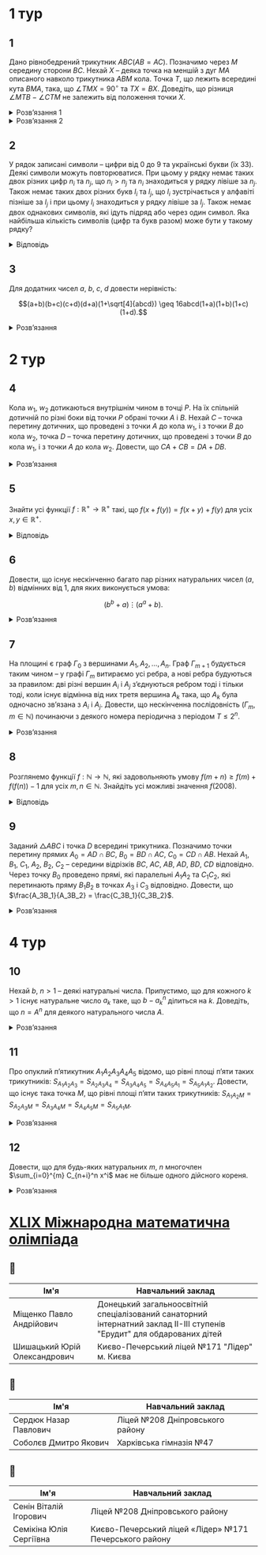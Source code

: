 # 1 тур
## 1
Дано рівнобедрений трикутник $ABC (AB = AC)$. Позначимо через $M$ середину сторони $BC$. Нехай $X$ – деяка точка на меншій з дуг $MA$ описаного навколо трикутника $ABM$ кола. Точка $T$, що лежить всередині кута $BMA$, така, що $\angle TMX = 90^\circ$ та $TX = BX$. Доведіть, що різниця $\angle MTB - \angle CTM$ не залежить від положення точки $X$.
<details><summary>Розв’язання 1</summary>

Нехай точка $N$ – середина сегмента $BT$. Рівнобедрений трикутник $BXT$ симетричний відносно прямої $XN$, тому $\angle TNX = 90^\circ$ та $\angle BXN = \angle NXT$. Більше того, в трикутнику $BCT$, пряма $MN$ – середня лінія, отже вона паралельна $CT$, тому $\angle CTM = \angle NMT$.

Завдяки прямим кутам, точки $M$ та $N$ лежать на колі з діаметром $XT$. Звідси $\angle MTB = \angle MTN = \angle MXN$ та $\angle CTM = \angle NMT = \angle NXT = \angle BXN$. Тобто $\angle MTB - \angle CTM = \angle MXN - \angle BXN = \angle MXB = \angle MAB$, останній не залежить від положення точки $X$.
</details>
<details><summary>Розв’язання 2</summary>

Нехай точка $S$ – це точка, симетрична точні $T$ відносно $M$. Тоді $XM$ є серединним перпендикуляром до $TS$, тому $XB = XT = XS$, і точка $X$ є центром описаного кола трикутника $BST$. Більше того, $\angle BSM = \angle CTM$ так як вони симетричні відносно точки $M$. Тоді $\angle MTB - \angle CTM = \angle STB - \angle BST =\frac{1}{2}(\angle SXB - \angle BXT)$. Зауважимо що $\angle SXB = \angle SXT - \angle BXT = 2\angle MXT - \angle BXT$, тому $\angle MTB - \angle CTM = \frac{1}{2}(2\angle MXT - 2\angle BXT) = \angle MXB = \angle MAB$, що не залежить від положення точки $X$.
</details>

## 2
У рядок записані символи – цифри від 0 до 9 та українські букви (їх 33). Деякі символи можуть повторюватися. При цьому у рядку немає таких двох різних цифр $n_i$ та $n_j$, що $n_i > n_j$ та $n_i$ знаходиться у рядку лівіше за $n_j$. Також немає таких двох різних букв $l_i$ та $l_j$, що $l_i$ зустрічається у алфавіті пізніше за $l_j$ і при цьому $l_i$ знаходиться у рядку лівіше за $l_j$. Також немає двох однакових символів, які ідуть підряд або через один символ. Яка найбільша кількість символів (цифр та букв разом) може бути у такому рядку?
<details><summary>Відповідь</summary>
73
<details><summary>Розв’язання</summary>

Розглянемо випадок, коли є деякий символ $s_j$, що зустрічається у рядку не вперше. Нехай $s_i$ – найправіший символ, що співпадає з $s_j$ і стоїть перед $s_j$. Тоді, за умовою, між $s_i$ та $s_j$ є відрізок не менше, ніж з 2 символів. При цьому всі символи цього відрізка мають інший тип, ніж $s_j$: якщо $s_j$ – цифра, то між $s_i$ та $s_j$ будуть тільки букви, і навпаки. Дійсно, якщо між $s_i$ та $s_j$ буде символ $s_k$ того ж типу, то він має задовольняти $s_i \leq s_k \leq s_j$, якщо $s_j$ – цифра, або $ord(s_i) \leq ord(s_k) \leq ord(s_j)$, якщо $s_j$ – буква. ($ord(l)$ – це порядок букви $l$ у алфавіті.) Тобто, має бути $s_k = s_j$, але за вибором $s_i$ такого бути не може.

Назвемо відрізок рядка *стандартним*, якщо він містить символи лише одного типу (тільки цифри або букви), і при цьому символи, що межують з цим відрізком, мають інший тип. Відрізок назвемо *довгим*, якщо він містить більше 1 символу. Тоді кожен символ, що зустрічається у рядку не вперше, відповідає деякому довгому стандартному відрізку, який межує з символом своїм правим кінцем.

Нехай у рядку є $a$ довгих стандартних відрізків з цифрами, і $b$ довгих стандартних відрізків з буквами. Тоді у рядку – не більше $(10 + b)$ цифр і не більше $(33 + a)$ букв. Дійсно, кожна цифра, що зустрічається не вперше, відповідає одному з $b$ довгих стандартних буквених відрізків; а цифр, що зустрічаються вперше, може бути максимум 10. Аналогічно – для букв.

Тепер помітимо, що ліва і права цифри довгого стандартного відрізка відрізняються між собою. Інакше усередині цього стандартного відрізка були би і букви, а цього не може бути з означення стандартності. Якщо проходити рядок зліва направо, то при проходженні кожного довгого стандартного відрізка остання з розглянутих цифр збільшується принаймні на 1. Отже, у рядку – не більше 9 довгих стандартних цифрових відрізків. Тому у ньому не більше $33+ 9 = 42$ букв. З цих букв можна зробити не більше $\frac{42}{2} = 21$ довгого стандартного відрізка. Отже, у рядку не більше $10 + 21= 31$ цифр. Тому разом буде не більше $42 + 31= 73$ символів.

Побудуємо рядок з 73 символів: $$0аб01бв12вг23гґ34ґд45де56еє67єж78жз89зи9ії9йк9лм9но9пр9ст9уф9хц9чш9щю9яь9$$ (Легко вказати закономірність, але для кращої зрозумілості приклад наведено повністю.)
</details></details>

## 3
Для додатних чисел $a$, $b$, $c$, $d$ довести нерівність:
```math
(a+b)(b+c)(c+d)(d+a)(1+\sqrt[4]{abcd}) \geq 16abcd(1+a)(1+b)(1+c)(1+d).
```
<details><summary>Розв’язання</summary>

**Лема.** Для невід’ємних $x$, $y$ справджується нерівність: $\frac{x+y}{(1+x)(1+y)} \geq \frac{2\sqrt{xy}}{(1+\sqrt{xy})^2}$.
<details><summary>Доведення</summary>

Позначимо $t = x + y$. Тоді твердження леми випливає з монотонності функції $f(t) = \frac{t}{1+t+xt}$ та нерівності $t = x + y \geq 2\sqrt{xy}$. Лема доведена. $\blacksquare$
</details>

Застосуємо лему до чисел $(a,b)$ і $(c,d)$: $\frac{a+b}{(1+a)(1+b)} \geq \frac{2\sqrt{ab}}{(1+\sqrt{ab})^2}$, $\frac{c+d}{(1+c)(1+d)} \geq \frac{2\sqrt{cd}}{(1+\sqrt{cd})^2}$, то
```math
\frac{a+b}{(1+a)(1+b)} \frac{c+d}{(1+c)(1+d)} \geq \frac{2\sqrt{ab}}{(1+\sqrt{ab})^2} \frac{2\sqrt{cd}}{(1+\sqrt{cd})^2}. \tag{1}
```
Тепер її застосуємо до чисел $(\sqrt{ab},\sqrt{cd})$: $\frac{\sqrt{ab}+\sqrt{cd}}{(1+\sqrt{ab})(1+\sqrt{cd})} \geq \frac{2\sqrt{\sqrt{ab}\cdot\sqrt{cd}}}{(1+\sqrt{\sqrt{ab}\cdot\sqrt{cd}})^2}$, а тому, оскільки $(b+c)(a+d) \geq (\sqrt{ab}+\sqrt{cd})^2$, то $(\sqrt{ab}+\sqrt{cd})^2 \geq \frac{(1+\sqrt{ab})^2 (1+\sqrt{cd})^2 4\sqrt{abcd}}{(1+\sqrt[4]{abcd})^4}$, тому
```math
(b+c)(a+d) \geq \frac{(1+\sqrt{ab})^2 (1+\sqrt{cd})^2 4\sqrt{abcd}}{(1+4\sqrt{abcd})^4}. \tag{2}
```
Тепер перемножимо нерівності (1) і (2) одержимо:
```math
\frac{(a+b)(b+c)(c+d)(d+a)}{(1+a)(1+b)(1+c)(1+d)} \geq \frac{2\sqrt{ab}}{(1+\sqrt{ab})^2} \frac{2\sqrt{cd}}{(1+\sqrt{cd})^2} \frac{(1+\sqrt{ab})^2 (1+\sqrt{cd})^2 4\sqrt{abcd}}{(1+\sqrt[4]{abcd})^4},
```
після простих перетворень та скорочень одержимо шукане.
</details>

# 2 тур
## 4
Кола $w_1$, $w_2$ дотикаються внутрішнім чином в точці $P$. На їх спільній дотичній по різні боки від точки $P$ обрані точки $A$ і $B$. Нехай $C$ – точка перетину дотичних, що проведені з точки $A$ до кола $w_1$, і з точки $B$ до кола $w_2$, точка $D$ – точка перетину дотичних, що проведені з точки $B$ до кола $w_1$, і з точки $A$ до кола $w_2$. Довести, що $CA+CB = DA+DB$.
<details><summary>Розв’язання</summary>

Позначимо точки перетину відповідних прямих таким чином $L = AC \cap BD$, $K = AD \cap BC$. Очевидно, що $BL + AK = AL + BK$. Покажемо, що чотирикутник $LDKC$ – описаний. Побудуємо коло, яке вписане в $\triangle BDK$ і проведемо дотичну $AC_1$ до цього кола, яка відмінна від $AK$ ($C_1 \in BK$). Нехай $L_1 = AC_1 \cap BD$, $X$, $Y$, $Z$, $T$ – точки дотику побудованого кола до прямих $BD$, $DK$, $KB$, $AC_1$ відповідно. Тоді $AL_1 + BK = AT −TL_1 + BZ + ZK = KY + BX − L_1X + AY = AK + BL_1$, або $AL_1 − BL_1 = AK − BK = AL − BL$. Якщо, наприклад, $BL > BL_1$, то $AL_1 + BL = BL_1 + LL_1 + AL_1 > BL_1 + AL$ - суперечність. Таким чином $L = L_1$, тому $LDKC$ – описаний, звідки $DL + CK = LC + KD$, або $(LC + KD) + (AL + BK) = (LD + CK) + (BL + AK)$, звідки $AC + BC = AD + BD$, що й треба було довести.
</details>

## 5
Знайти усі функції $f : \mathbb{R}^+ \to \mathbb{R}^+$ такі, що $f(x + f(y)) = f(x + y) + f(y)$ для усіх $x, y \in \mathbb{R}^+$.
<details><summary>Відповідь</summary>

$f(x) = 2x$
<details><summary>Розв’язання</summary>

Доведемо спочатку, що $f(y) > y$ для всіх $y \in \mathbb{R}^+$. З умови випливає, що $f(x + f(y)) > f(x + y)$, а з цієї нерівності отримуємо, що $f(y) \neq y$. Припустимо, що для деякого $y$ виконується $f(y) < y$. Підставимо у рівняння $x = y − f(y)$. Отримуємо $f(y) = f((y − f(y)) + f(y)) = f((y − f(y)) + y) + f(y) > f(y)$, протиріччя. Тому $f(y) > y$ для всіх $y \in \mathbb{R}^+$.

Для довільного $x \in \mathbb{R}^+$ покладемо $g(x) = f(x)− x$, тоді $f(x) = g(x)+ x$ і, як було щойно доведено, $g(x) > 0$. Перетворимо рівняння $f(x + f(y)) = f(x + y)+ f(y)$ для функції $g(x)$, при цьому покладемо $t = x + y$: $f(t + g(y)) = f(t)+ f(y)$, $g(t + g(y))+ t + g(y) = (g(t)+ t)+ (g(y)+ y)$, тобто для всіх $t > y > 0$
```math
g(t + g(y)) = g(t)+ y. \tag{1}
```

Доведемо ін’єктивність функції $g(x)$. Припустимо, що $g(y_1) = g(y_2)$ для деяких $y_1, y_2 \in \mathbb{R}^+$. Тоді з (1) маємо $g(t) + y_1 = g(t + g(y_1)) = g(t + g(y_2)) = g(t + y_2)$ для усіх $t > \max\{y_1, y_2\}$. Отже, $g(y_1) = g(y_2)$ можливе лише при $y_1 = y_2$.

Нехай $u$, $v$ – довільні дійсні числа та $t > u + v$. Застосуємо (1) тричі та отримаємо $g(t + g(u)+ g(v)) = g(t + g(u))+ v = g(t)+ u + v = g(t + g(u + v))$. Завдяки ін’єктивності функції $g(x)$ отримуємо $t + g(u)+ g(v) = t + u + v$, отже
```math
g(u)+ g(v) = u + v. \tag{2}
```
А так як функція $g(x)$ додатна, то з (2) випливає, що вона зростає. Доведемо, що $g(x) = x$. Поєднуємо (1) та (2), знаходимо $g(t)+ y = g(t + g(y)) = g(t)+ g(g(y))$, а тому $g(g(y)) = y$.

Припустимо, що існує таке $x \in \mathbb{R}^+$, що $g(x) \neq x$. Завдяки монотонності функції $g(x)$, якщо $x > g(x)$, то $g(x) > g(g(x)) = x$, – протиріччя. Аналогічно для випадку $x < g(x)$, а тому $g(x) = x$.

Ми довели, що $g(x) = x$, а отже $f(x) = g(x)+ x = 2x$ для всіх $x \in \mathbb{R}^+$, перевірка показує, що ця функція задовольняє умові.
</details></details>

## 6
Довести, що існує нескінченно багато пар різних натуральних чисел $(a,b)$ відмінних від 1, для яких виконується умова:
```math
(b^b + a) \vdots (a^a+b).
```
<details><summary>Розв’язання</summary>

Нехай $a$ – фіксоване, будемо шукати $b^n$ серед таких, що $a^a + b = a^{m+1}$, тобто $b = a^m - a^a + 1$. Тоді $b^b + a = ((a^m + 1) - a^a)^b + a \equiv (-a^a)^b + a \mod(a^a+b)$. Оскільки $b$ - непарне, то $(-a^a)^b + a = -a^{ab} + a = -a(a^{ab-1}-1)$. Таким чином нам достатньо, щоб $(a^{ab-1}-1) \mathop{\raisebox{-2pt}{\vdots}} (a^m+1)$, а для цього достатньо, щоб $(2m) | (ab - 1) = a(a^m - a^a + 1) - 1 = (a^{m+1} - 1) - (a^a - 1)a$. Тепер знову будемо шукати $(2m)$ серед дільників $(a^k - 1)$. Якщо $k | (m + 1)$ і $k | a$, то $(2m) | (a^k - 1) | ((a^{m+1} - 1) - (a^a - 1))$. Виберемо $k = 3$ $a^3-1=(a-1)(a^2+a-1)$, нехай $2m=2q(a^2+a+1)$, де $(2q)|a-1$. Тоді $(2m) | (a^3 - 1)$, ще треба, щоб виконувались умови $3 | (m + 1) = q(a^2 + a + 1)$ та $3 | a$. Тобто $3|a$ і $3|(q+1)$ - виберемо $q=2$, тоді $m = 2(a^2 + a + 1)$ і, якщо $3 | a$ та $4 | (a - 1)$, то пара $(a, a^m - a^a + 1)$ задовольняє умови.
</details>

## 7
На площині є граф $\Gamma_0$ з вершинами $A_1, A_2, \ldots, A_n$. Граф $\Gamma_{m+1}$ будується таким чином – у графі $\Gamma_m$ витираємо усі ребра, а нові ребра будуються за правилом: дві різні вершин $A_i$ і $A_j$ з’єднуються ребром тоді і тільки тоді, коли існує відмінна від них третя вершина $A_k$ така, що $A_k$ була одночасно зв’язана з $A_i$ і $A_j$. Довести, що нескінченна послідовність $(\Gamma_m, m \in \mathbb{N})$ починаючи з деякого номера періодична з періодом $T \leq 2^n$.
<details><summary>Розв’язання</summary>

Покажемо індукцією по $n$, що усі $\Gamma_k$, починаючи з деякого місця, будуть утворювати декілька компонент зв’язності (КЗ), для кожної з яких можливі три варіанти – 1) ізольована точка; 2) цикл непарної довжини, не меншої 5; 3) повний граф не менше ніж на 3–х вершинах.

База очевидна.

Нехай це справджується для усіх $x < N$, покажемо твердження для $N$. Якщо для деякого $k$ $\Gamma_k$ перестав бути зв’язним, то все випливає з припущення індукції до одержаних КЗ. Нехай усі $\Gamma_k$ зв’язні $\forall k \in N$. Позначимо $\forall k \in N$ через $\Delta_k$ кількість вершин у найбільшому повному підграфі.

Якщо у графі $\Gamma_0$ степені усіх вершин менше або дорівнює 2, і, оскільки він зв’язний, то це або цикл, що проходить через усі вершини графа, або цикл без одного ребра. Для циклу з непарною кількістю вершин усі зрозуміло. Це буде знову цикл, усього таких різних циклів не більше $n^2$. Для циклу з парною кількістю вершин вже $\Gamma_1$ – незв’язний, що суперечить припущенню. Так само в разі циклу без одного ребра $\Gamma_1$ – незв’язний.

Інакше у графі $\Gamma_0$ є вершина степені не менше 3, тобто деяка вершина $A_0$ з’єднана з $A_1$, $A_2$, $A_3$, то $\Delta_1 \geq 3$, оскільки усі ці вершини будуть з’єднані в $\Gamma_1$. Якщо є повний підграф $F$ степені $\Delta_k$, то він залишається у кожному наступному графі. Або він повністю співпадає з $\Gamma_k$, тоді все доведено. Або, оскільки він зв’язний, є ребро $A_\alpha A_\beta$, яке йде з $A_\alpha \in F$ в $A_\beta \in \bar F$. Але тоді вершина $A_\beta$ буде зв’язана з усіма вершинами $F$ у графі $\Gamma_{k +1}$, тобто наступний граф буде містити повний підграф з кількістю вершин принаймні на 1 більшу від $\Gamma_k$. Але тоді з умов $\Delta_{k +1} \geq \Delta_k$ і $\Delta_1 \geq 3$, то $\Delta_N > N$ – суперечність.

Таким чином $\Gamma_0$ складається з декількох КЗ. Далі просто індукцією довести потрібну оцінку. Період $\Gamma_k$ – НСК періодів КЗ, звідки легко одержати потрібну оцінку:
```math
[T(S_1),\ldots, T(S_r)] \leq T(S_1) \times \ldots \times T(S_r) \leq 2^{\alpha_1} \ldots 2^{\alpha_r} \leq 2^N.
```
</details>

## 8
Розглянемо функції $f : \mathbb{N} \to \mathbb{N}$, які задовольняють умову $f(m+n) \geq f(m) + f(f(n)) - 1$ для усіх $m, n \in \mathbb{N}$. Знайдіть усі можливі значення $f(2008)$.
<details><summary>Відповідь</summary>

$1, 2, \ldots, 2009$
<details><summary>Розв’язання</summary>

Нехай деяка функція $f$ задовольняє умові. Для довільних натуральних чисел $m > n$ маємо $f (m) = f (n + (m − n)) \geq f (n) + f (f (m − n)) - 1 \geq f (n)$, отже функція $f$ – неспадна.

Очевидно, що функція $f \equiv 1$ задовольняє умові. Щоб знайти інші розв’язки, припустимо, що $f \not\equiv 1$ та розглянемо найменше значення $a \in \mathbb{N}$, для якого $f (a) > 1$. Тоді $f (b) \geq f (a) > 1$ для всіх натуральних чисел $b \geq a$. Припустимо, що для деякого натурального $n$ виконується $f (n) > n$. Тоді маємо $f (f (n)) = f ((f (n)− n) + n) \geq f (f (n)− n) + f (f (n)) − 1$, тому $f (f (n)− n) \leq 1$, а значить $f (n)− n < a$. Тоді існує найбільше значення виразу $f (n)− n$. Позначимо його через $c$, і нехай $f (k)− k = c \geq 1$. Застосувавши монотонність та умову задачі, знайдемо $2k + c \geq f (2k) = f (k + k) \geq f (k) + f (f (k)) − 1 \geq f (k) + f (k) − 1 = 2(k + c) − 1 = 2k + (2c − 1)$, отже $c \leq 1$ та $f (n) \leq n + 1$ для всіх натуральних $n$. Зокрема, $f (2008) \leq 2009$.

Далі ми наведемо сім’ю прикладів, які показують, що всі значення від 1 до 2009 можливі. Нехай $f_j(n) = \max\{1, n + j − 2008\}$ для $j=1,2,\ldots,2008$; $f_{2009}(n) = \begin{cases} n, &2008 \not | n \\ n+1, &2008|n \end{cases}$ 

Ми покажемо що ці функції задовольняють умову задачі. Зрозуміло, що для кожної з них $f_j (2008) = j$. Для перевірки умови
```math
f (m + n) \geq f (m) + f (f (n)) − 1 \tag{1}
```
для функції $f_j (j \leq 2008)$, відмітимо спочатку, що $f_j$ – неспадна та $f_j(n) \leq n$, тому $f_j(f_j(n)) \leq f_j(n) \leq n$ для всіх $n \in \mathbb{N}$. Якщо $f_j(m) = 1$, то нерівність (1) виконується, так як $f_j(m + n) \geq f_j(n) \geq f_j(f_j(n)) = f_j(m) + f_j(f_j(n))−1$. В іншому випадку $f_j(m) + f_j(f_j(n)) − 1 \leq m + j − 2008 + n = (m+n) + j − 2008 = f_j(m + n)$.

У випадку $j = 2009$, зрозуміло, що $n + 1 \geq f_{2009}(n) \geq n$ для всіх натуральних $n$. Більше того, $n + 1 \geq f_{2009}(f_{2009}(n))$. Якщо $f_{2009}(n) = n$, то це зрозуміло; інакше $f_{2009}(n) = n + 1$, завдяки чому 2008 не ділиться на $n + 1$, а тому $n+1=f_{2009}(n+1) = f_{2009}(f_{2009}(n))$. 

Отже, якщо $2008 | m + n$, то $f_{2009} (m + n) = m + n + 1 = (m + 1) + (n + 1) − 1 \geq f_{2009} (m) + f_{2009} (f_{2009} (n)) − 1$. Якщо ж $2008 \not | m + n$, то $2008 \not | m$ або $2008 \not | n$. В першому випадку маємо $f_{2009}(m) = m$, в другому – $f_{2009}(f_{2009}(n)) = f_{2009}(n) = n$, що дає $f_{2009}(m) + f_{2009}(f_{2009}(n)) − 1 \leq (m + n + 1) − 1 = f_{2009}(m + n)$. 

**_Зауваження._** Можливі інші приклади функцій. Нижче наведено дві конструкції прикладів для $j \leq 2008$ (без доведення): $$g_j(n) = \begin{cases} 1, &n<2008 \\ j, &n = 2008,\\ n, &n>2008;\end{cases}$$$$, $$$$h_j(n) = \max\left\{1, \lfloor \frac{jn}{2008} \rfloor\right\}$$
</details></details>

## 9
Заданий $\triangle ABC$ і точка $D$ всередині трикутника. Позначимо точки перетину прямих $A_0 = AD \cap BC$, $B_0 = BD \cap AC$, $C_0 = CD \cap AB$. Нехай $A_1$, $B_1$, $C_1$, $A_2$, $B_2$, $C_2$ – середини відрізків $BC$, $AC$, $AB$, $AD$, $BD$, $CD$ відповідно. Через точку $B_0$ проведено прямі, які паралельні $A_1A_2$ та $C_1C_2$, які перетинають пряму $B_1B_2$ в точках $A_3$ і $C_3$ відповідно. Довести, що $\frac{A_3B_1}{A_3B_2} = \frac{C_3B_1}{C_3B_2}$.
<details><summary>Розв’язання</summary>

Зобразимо відповідні елементи. Відкладемо відрізок $A'B'$, відмітимо на ньому точку $C_0'$ таким чином, щоб виконувалась рівність $\frac{A'C_0}{B'C_0'} = \frac{AC_0}{BC_0}$, а на відрізку $B'C_0'$ відмітимо точку $C_1'$ так, щоб $\frac{B'C_1'}{C_1C_0'} = \frac{BA_0}{CA_0}$. Нехай $A_0'$ – одна з точок перетину кола з діаметром $A'B'$ та перпендикуляра до цього діаметру в точці $C_1'$, $C'$ – точка перетину прямої $'A_0'$ з перпендикуляром до $A'B'$ в точці $C_0'$ , $D' = A'A_0' \cap C'C_0'$. Очевидно, що $D'$ – ортоцентр $\triangle A'B'C'$.

Переведемо афінним перетворенням $\triangle ABC \rightarrow \triangle A'B'C'$, тоді $A_0 \rightarrow A_0'$, $B_0 \rightarrow B_0'$, $C_0 \rightarrow C_0'$, $D \rightarrow D'$, оскільки афінні перетворення зберігають відношення паралельних відрізків. Отже ми звели задачу до випадку, коли $D$ – ортоцентр $\triangle ABC$.

Зробимо гомотетію з центром в точці $D$ і коефіцієнтом 2, тоді $A_2$, $B_2$, $C_2$ перейдуть у $A$, $B$, $C$ відповідно, точки $A_1$, $B_1$, $C_1$ в діаметрально протилежні до точок $A$, $B$, $C$, а також $B_0 \rightarrow D_0$, $A_3 \rightarrow D_2$, $C_3 \rightarrow D_3$, причому $D_3D_0\parallel CO$, $D_2D_0\parallel AO$, $D_1D_0 \perp AC \perp BD$ $\implies \angle D_1D_0D_2 = \angle OAC = \angle OCA = \angle D_1D_0D_3$, отже $D_0D_1$ – бісектриса $\angle D_2D_0D_3$, а $D_0B$ – бісектриса зовнішнього кута, отже $\frac{D_1D_2}{D_1D_3} = \frac{BD_2}{BD_3}$, що й треба було довести.
</details>

# 4 тур
## 10
Нехай $b$, $n > 1$ – деякі натуральні числа. Припустимо, що для кожного $k > 1$ існує натуральне число $a_k$ таке, що $b-a_k^n$ ділиться на $k$. Доведіть, що $n = A^n$ для деякого натурального числа $A$.
<details><summary>Розв’язання</summary>

Розглянемо розклад числа $b$ на прості множники: $b = p_1^{\alpha_1}\cdots p_s^{\alpha_s}$, де $p_1$, $\cdots$, $p_s$ – різні прості числа. Доведемо, що всі показники $\alpha_i$ діляться на $n$, тоді можна буде покласти $A = p_1^\frac{\alpha_1}{n}\cdots p_s^\frac{\alpha_s}{n}$.

Застосуємо умову до $k = b^2$. Число $b - a_k^n$ ділиться на $b^2$ за умовою, а тому для кожного $1 \le i \le s$, воно також ділиться на $p_i^{2\alpha_i} > p_i^{\alpha_i}$. Тому $a_k^n \equiv b \equiv 0 \mod p_i^{\alpha_i}$ та $a_k^n \equiv b \not\equiv 0 \mod p_i^{\alpha_i + 1}$, що доводить, що степінь $p_i$ в розкладі $a_k^n$ є $p_i^{\alpha_i}$. А так як $a_k^n$ - це повна $n$-та степінь, то $n\mid \alpha_i$.
</details>

## 11
Про опуклий п’ятикутник $A_1A_2A_3A_4A_5$ відомо, що рівні площі п’яти таких трикутників: $S_{A_1A_2A_3} = S_{A_2A_3A_4} = S_{A_3A_4A_5} = S_{A_4A_5A_1} = S_{A_5A_1A_2}$. Довести, що існує така точка $M$, що рівні площі п’яти таких трикутників: $S_{A_1A_2M} = S_{A_2A_3M} = S_{A_3A_4M} = S_{A_4A_5M} = S_{A_5A_1M}$.
<details><summary>Розв’язання</summary>

З умови рівності площ $S_{A_1A_2A_3} = S_{A_2A_3A_4} =S_{A_3A_4A_5} = S_{A_4A_5A_1} = S_{A_5A_1A_2}$ випливає, що для цього необхідно й достатньо, щоб сторони п’ятикутника були паралельними відповідним протилежним діагоналям, тобто $A_1A_2 \parallel A_5A_3,\ldots,A_5A_1 \parallel A_4A_2$. Це відразу можна одержати, якщо розглянути сусідні трикутники, як трикутники із спільною основою. Позначимо точки перетину діагоналей п’ятикутника. У нас утворилося 5 паралелограмів, як чотирикутників з паралельними протилежними сторонами – $A_1A_2C_1A_5,\ldots,A_5A_1C_5A_4$. Тому $A_1A_2 = A_5C_1 = C_2A_3,\ldots,A_5A_1 = A_4C_5 = C_1A_2 \implies A_1C_4 = A_3C_5,\ldots,A_1C_3 = A_4C_2$. 

З паралельності маємо такі пари подібних трикутників: $\triangle A_5C_3C_2 \sim \triangle A_3C_2A_4,\ldots,\triangle A_4C_2C_1 \sim \triangle A_2C_1A_3$, а також $\triangle A_1A_5C_3 \sim \triangle A_2A_4C_3 = \triangle A_2A_4A_3,\ldots,\triangle A_5A_4C_2 \sim \triangle A_1A_3C_2 = \triangle A_1A_3A_2$ тому з одержаних подібностей можемо записати такі рівності: $\frac{A_1A_2}{A_2A_3} = \frac{A_5C_2}{C_2A_4} = \frac{C_2A_3}{C_3A_4}$ (кожна з таких рівностей має 5 аналогічних), $\frac{C_3C_2}{C_2A_4} = \frac{C_2A_5}{C_2A_3} = \frac{C_2A_4}{C_3A_4}$, що випливає з попередньої рівності. Тому $\frac{C_3C_2}{C_2A_4} = \frac{C_2A_4}{C_2C_3 + C_2A_4} \implies \frac{C_3C_2}{C_2A_4} \cdot \left( \frac{C_3C_2}{C_2A_4} + 1 \right) = 1 \implies \frac{C_3C_2}{C_2A_4} = \frac{-1 + \sqrt{5}}{2}$. $\frac{A_1 A_4}{A_2 A_3} = \frac{A_1 C_3 + C_3 A_4}{C_3 A_4} = 1 + \frac{A_4 C_2}{A_4 C_2 + C_2 C_3} = 1 + \frac{1}{1 + \frac{C_2 C_3}{C_2 A_4}} = \frac{\sqrt{5} + 1}{2}$, зрозуміло, що п’ять аналогічних пар відрізків мають таке саме відношення. Тому $\triangle C_1 C_2 C_3 \sim \triangle A_3 C_2 A_1$, звідки $C_1 C_3 \parallel A_1 A_3$.

Позначимо через $B_1$, $\ldots$, $B_5$ – середини відповідних діагоналей п’ятикутника, і точки перетину таких прямих: $A_4 B_4 \cap A_3 B_3 = T$, $A_4 B_4 \cap A_5 B_5 = K$. Оскільки $B_4$ та $B_5$ – середини відрізків $C_1 C_2$ та $C_2 C_3$ відповідно, то $B_4 B_5 \parallel C_1 C_3 \parallel A_1 A_3 \parallel A_4 A_5$, тому $\triangle KB_4 B_5 \sim \triangle KA_4 A_5 \implies \frac{KB_4}{KA_4} = \frac{B_4 B_5}{A_4 A_5} = \frac{\frac{1}{2}C_1 C_3}{A_4 A_5}$, оскільки $\frac{C_1 C_3}{A_4 A_5} = \frac{A_2 C_1}{A_2 A_4} = \frac{A_1 A_5}{A_2 A_4} = \frac{\sqrt{5} - 1}{2}$, отже $\frac{KB_4}{KA_4} = \frac{\sqrt{5}-1}{4}$, повністю аналогічно одержимо, що $\frac{TB_4}{TA_4} = \frac{\sqrt{5}-1}{4}$, тобто точки $K$ і $T$ співпадають. Звідси випливає, що прямі $A_iB_i$, $i=\overline{1,5}$ перетинаються в одній точці. Позначимо її $M$ та доведемо, що вона шуканна.

Нехай $A_4U$ та $A_2V$ – висоти трикутників $A_2A_3M$ та $A_4A_3M$. Маємо за побудовою точки $B_3$ такі рівності $A_2V = A_2B_3 \cdot \sin \angle A_2B_3A_3 = A_4B_3 \cdot \sin \angle A_4B_3A_3= A_4U$, звідки $S_{MA_2A_3} = S_{MA_3A_4}$, повністю аналогічно для інших трикутників, звідки маємо шукану рівність для точки $M$.
</details>

## 12
Довести, що для будь-яких натуральних $m$, $n$ многочлен $\sum_{i=0}^{m} C_{n+i}^n x^i$ має не більше одного дійсного кореня.
<details><summary>Розв’язання</summary>

Будемо доводити твердження індукцією за змінною $m$. База для $m = 1$ є очевидною, оскільки степінь многочлена дорівнює 1. Нехай ми вже довели наше твердження для усіх $k \leq m$ (тобто той факт, що для $k \leq m$ та довільного $n$ наш многочлен має не більше одного дійсного кореня). Доведемо тоді його для $k = m + 1$. Для цього помітимо, що справджується наступне:
1. $P_{n,m}'(x) = (n + 1)P_{n+1,m-1}(x)$;
2. $P_{n,m}(x) = \frac{1}{n+1}\left((1 - x)P_{n,m}'(x)\right) + C^{m}_{n+m+1}x^{m}$.

Тепер розглянемо декілька випадків.
- $m$ – парне. Тоді, якщо для якогось $n$ многочлен $P_{n,m+1}(x)$ мав би більше одного дійсного кореня, то його похідна $P_{n,m+1}'(x)$ мала би принаймні один дійсний корінь, отже внаслідок (1) принаймні один дійсний корінь мав би і многочлен $P_{n+1,m}(x)$. Але многочлен $P_{n+1,m}(x)$ має парний степінь, отже він має ще один дійсний корінь, відмінний від першого, і ми приходимо до протиріччя з припущенням індукції. Те, що у наших многочленів немає кратних коренів випливає з (2).
- $m$ – непарне. Припустимо, що існує натуральне $n$, для якого многочлен $P_{n,m+1}(x)$ має більше одного дійсного кореня. Позначимо через $x_1 < x_2$ деякі два з його коренів. Тоді за теоремою Ролля існує $y \in (x_1, x_2)$, для якого $P_{n,m+1}'(y) = 0$. Помітимо далі, що многочлен $P_{n+1,m}(x)$, а отже з (1) і $P_{n,m+1}'(x)$ є зростаючою функцією. Дійсно, внаслідок (2) $P_{n+1,m}'(x) = (n + 2)P_{n+2,m-1}(x)$, а многочлен $P_{n+2,m-1}(x)$ має за припущенням індукції не більше одного дійсного кореня і кратних коренів немає, що означає, що він не має жодного дійсного кореня. А тоді дійсних коренів не має і $P_{n+1,m}'(x)$, і отже $P_{n+1,m}(x)$ таки є зростаючою функцією. З цього випливає, що $P_{n,m+1}'(x_2) > P_{n,m+1}'(y) = 0$. Але тоді внаслідок (2) ми маємо, що $P_{n,m+1}(x_2) = \frac{1}{n+1}\left((1 - x_2)P_{n,m+1}'(x_2)\right) + C^{m+1}_{n+m+2}x^{m+1} > 0$, бо $x_2$, очевидно, має бути від'ємним, і ми знов приходимо до протиріччя.
</details>

# [XLIX Міжнародна математична олімпіада](http://imo-official.org/team_r.aspx?code=UKR&year=2008)
## 🥇
|Ім'я|Навчальний заклад|
|---|---|
|Міщенко Павло Андрійович|Донецький загальноосвітній спеціалізований санаторний інтернатний заклад II-III ступенів "Ерудит" для обдарованих дітей|
|Шишацький Юрій Олександрович|Києво-Печерський ліцей №171 "Лідер" м. Києва|
## 🥈
|Ім'я|Навчальний заклад|
|---|---|
|Сердюк Назар Павлович|Ліцей №208 Дніпровського району|
|Соболєв Дмитро Якович|Харківська гімназія №47|
## 🥉
|Ім'я|Навчальний заклад|
|---|---|
|Сенін Віталій Ігорович|Ліцей №208 Дніпровського району|
|Семікіна Юлія Сергіївна|Києво-Печерський ліцей «Лідер» №171 Печерського району|

